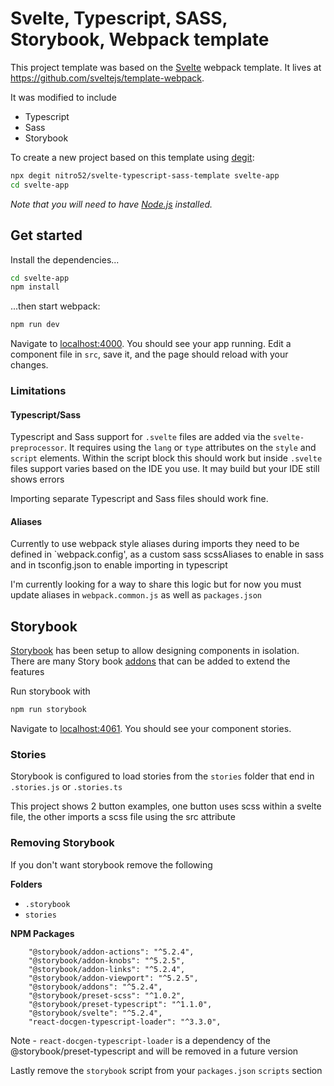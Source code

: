 # Svelte, Typescript, SASS, Storybook, Webpack template

This project template was based on the [Svelte](https://svelte.dev) webpack template. It lives at https://github.com/sveltejs/template-webpack.

It was modified to include
- Typescript
- Sass
- Storybook

To create a new project based on this template using [degit](https://github.com/Rich-Harris/degit):

```bash
npx degit nitro52/svelte-typescript-sass-template svelte-app
cd svelte-app
```

*Note that you will need to have [Node.js](https://nodejs.org) installed.*


## Get started

Install the dependencies...

```bash
cd svelte-app
npm install
```

...then start webpack:

```bash
npm run dev
```

Navigate to [localhost:4000](http://localhost:4000). You should see your app running. Edit a component file in `src`, save it, and the page should reload with your changes.

### Limitations
#### Typescript/Sass
Typescript and Sass support for `.svelte` files are added via the `svelte-preprocessor`. 
It requires using the `lang` or `type` attributes on the `style` and `script` elements. 
Within the script block this should work but inside `.svelte` files support varies based on the IDE you use. It may build but your IDE still shows errors 

Importing separate Typescript and Sass files should work fine. 

#### Aliases
Currently to use webpack style aliases during imports they need to be defined in `webpack.config', as a custom sass scssAliases to enable in sass and in tsconfig.json to enable importing in typescript

I'm currently looking for a way to share this logic but for now you must update aliases in `webpack.common.js` as well as `packages.json`

## Storybook
[Storybook](https://storybook.js.org/) has been setup to allow designing components in isolation. There are many Story book [addons](https://storybook.js.org/addons/) that can be added to extend the features

Run storybook with 

```bash
npm run storybook
```
Navigate to [localhost:4061](http://localhost:4060). You should see your component stories.

### Stories
Storybook is configured to load stories from the `stories` folder that end in `.stories.js` or `.stories.ts`

This project shows 2 button examples, one button uses scss within a svelte file, the other imports a scss file using the src attribute

### Removing Storybook
If you don't want storybook remove the following

**Folders**
- `.storybook`
- `stories`

**NPM Packages**
```
    "@storybook/addon-actions": "^5.2.4",
    "@storybook/addon-knobs": "^5.2.5",
    "@storybook/addon-links": "^5.2.4",
    "@storybook/addon-viewport": "^5.2.5",
    "@storybook/addons": "^5.2.4",
    "@storybook/preset-scss": "^1.0.2",
    "@storybook/preset-typescript": "^1.1.0",
    "@storybook/svelte": "^5.2.4",
    "react-docgen-typescript-loader": "^3.3.0",
```
Note - `react-docgen-typescript-loader` is a dependency of the @storybook/preset-typescript and will be removed in a future version

Lastly remove the `storybook` script from your `packages.json` `scripts` section
